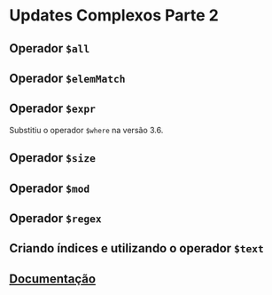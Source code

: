 # Updates Complexos Parte 2


<!-- slide -->

## Operador `$all`

<!-- slide -->


## Operador `$elemMatch`

<!-- slide -->

## Operador `$expr`

Substitiu o operador `$where` na versão 3.6.

<!-- slide -->

## Operador `$size`

<!-- slide -->

## Operador `$mod`

<!-- slide -->

## Operador `$regex`

<!-- slide -->

## Criando índices e utilizando o operador `$text`

## [Documentação](https://docs.mongodb.com/manual/reference/operator/query/text/)

